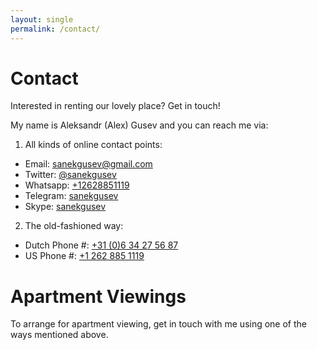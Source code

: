 ```yaml
---
layout: single
permalink: /contact/
---
```


# Contact

Interested in renting our lovely place? Get in touch!

My name is Aleksandr (Alex) Gusev and you can reach me via:

1. All kinds of online contact points:
  - Email: [sanekgusev@gmail.com](mailto:sanekgusev@gmail.com)
  - Twitter: [@sanekgusev](https://twitter.com/sanekgusev)
  - Whatsapp: [+12628851119](https://wa.me/12628851119)
  - Telegram: [sanekgusev](https://telegram.me/sanekgusev)
  - Skype: [sanekgusev](skype:sanekgusev?chat)

2. The old-fashioned way:
  - Dutch Phone #: [+31 (0)6 34 27 56 87](tel:+31634275687)
  - US Phone #: [+1 262 885 1119](tel:+12628851119)

# Apartment Viewings

To arrange for apartment viewing, get in touch with me using one of the ways mentioned above.

